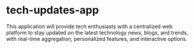 # tech-updates-app
This application will provide tech enthusiasts with a centralized web platform to stay updated on the latest technology news, blogs, and trends, with real-time aggregation, personalized features, and interactive options.
